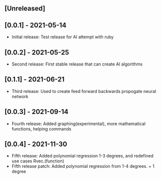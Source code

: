 ## [Unreleased]

## [0.0.1] - 2021-05-14
- Initial release:
Test release for AI attempt with ruby
## [0.0.2] - 2021-05-25
- Second release:
First stable release that can create AI algorithms
## [0.1.1] - 2021-06-21
- Third release:
Used to create feed forward backwards propogate neural network
## [0.0.3] - 2021-09-14
- Fourth release:
Added graphing(experimental), more mathematical functions, helping commands
## [0.0.4] - 2021-11-30
- Fifth release:
Added polynomial regression 1-3 degrees, and redefined use cases Rvec.(function)
- Fifth release patch:
Added polynomial regression from 1-4 degrees. + 1 degree
